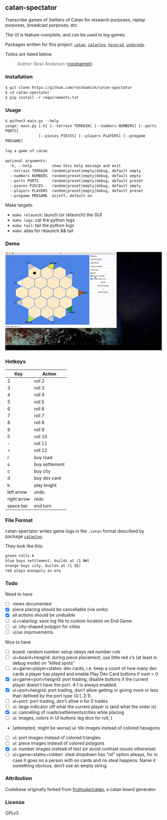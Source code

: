 catan-spectator
---------------

Transcribe games of Settlers of Catan for research purposes, replay purposes, broadcast purposes, etc.

The UI is feature-complete, and can be used to log games.

Packages written for this project: [`catan`](https://github.com/rosshamish/catan-py), [`catanlog`](https://github.com/rosshamish/catanlog), [`hexgrid`](https://github.com/rosshamish/hexgrid), [`undoredo`](https://github.com/rosshamish/undoredo).

Todos are listed below.

> Author: Ross Anderson ([rosshamish](https://github.com/rosshamish))

### Installation

```
$ git clone https://github.com/rosshamish/catan-spectator
$ cd catan-spectator
$ pip install -r requirements.txt
```

### Usage

```
$ python3 main.py --help
usage: main.py [-h] [--terrain TERRAIN] [--numbers NUMBERS] [--ports PORTS]
               [--pieces PIECES] [--players PLAYERS] [--pregame PREGAME]

log a game of catan

optional arguments:
  -h, --help         show this help message and exit
  --terrain TERRAIN  random|preset|empty|debug, default empty
  --numbers NUMBERS  random|preset|empty|debug, default empty
  --ports PORTS      random|preset|empty|debug, default preset
  --pieces PIECES    random|preset|empty|debug, default empty
  --players PLAYERS  random|preset|empty|debug, default preset
  --pregame PREGAME  on|off, default on
```

Make targets:
- `make relaunch`: launch (or relaunch) the GUI
- `make logs`: cat the python logs
- `make tail`: tail the python logs
- `make`: alias for relaunch && tail

### Demo
![Demo](/doc/gifs/demo4.gif)

### Hotkeys

| Key | Action |
| ---| ------ |
| 2 | roll 2 |
| 3 | roll 3 |
| 4 | roll 4 |
| 5 | roll 5 |
| 6 | roll 6 |
| 7 | roll 7 |
| 8 | roll 8 |
| 9 | roll 9 |
| 0 | roll 10 |
| - | roll 11 |
| = | roll 12 |
| r | buy road |
| s | buy settlement |
| c | buy city |
| d | buy dev card |
| k | play knight |
| left arrow | undo |
| right arrow | redo |
| space bar | end turn |

### File Format

<!-- remember to update this section in sync with "File Format" in github.com/rosshamish/catan-py/README.md -->

catan-spectator writes game logs in the `.catan` format described by package [`catanlog`](https://github.com/rosshamish/catanlog).

They look like this:

```
green rolls 6
blue buys settlement, builds at (1 NW)
orange buys city, builds at (1 SE)
red plays monopoly on ore
```

### Todo

Need to have
- [ ] views documented
- [x] piece placing should be cancellable (via undo)
- [x] all actions should be undoable
- [ ] ui+catanlog: save log file to custom location on End Game
- [ ] ui: city-shaped polygon for cities
- [ ] ui/ux improvements

Nice to have
- [ ] board: random number setup obeys red number rule
- [ ] ui+board+hexgrid: during piece placement, use little red x’s (at least in debug mode) on “killed spots”
- [ ] ui+game+player+states: dev cards, i.e. keep a count of how many dev cards a player has played and enable Play Dev Card buttons if num > 0
- [x] ui+game+port+hexgrid: port trading, disable buttons if the current player doesn’t have the port. 4:1 is always enabled.
- [x] ui+port+hexgrid: port trading, don't allow getting or giving more or less than defined by the port type (3:1, 2:1).
- [ ] ui+port: port trading, don’t allow n for 0 trades
- [ ] ui: large indicator off what the current player is (and what the order is)
- [x] ui: cancelling of roads/settlements/cities while placing
- [ ] ui: images, colors in UI buttons (eg dice for roll, )
- [attempted, might be worse] ui: tile images instead of colored hexagons
- [ ] ui: port images instead of colored triangles
- [ ] ui: piece images instead of colored polygons
- [x] ui: number images instead of text (or avoid contrast issues otherwise)
- [ ] ui+game+states+robber: steal dropdown has “nil” option always, for in case it goes on a person with no cards and no steal happens. Name it something obvious, don’t use an empty string.

### Attribution

Codebase originally forked from [fruitnuke/catan](https://github.com/fruitnuke/catan), a catan board generator

### License

GPLv3
